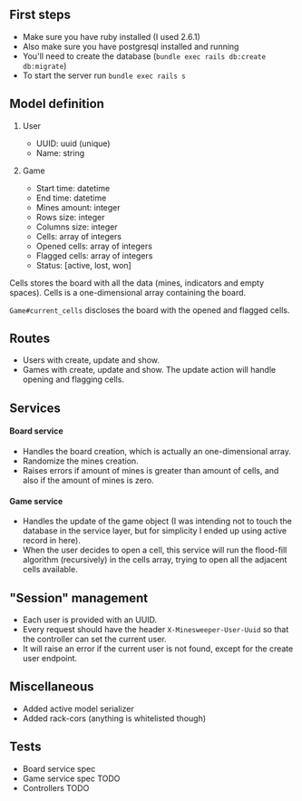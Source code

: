 ## First steps
- Make sure you have ruby installed (I used 2.6.1)
- Also make sure you have postgresql installed and running
- You'll need to create the database (`bundle exec rails db:create db:migrate`)
- To start the server run `bundle exec rails s`

## Model definition

1. User
    - UUID: uuid (unique)
    - Name: string

2. Game
    - Start time: datetime
    - End time: datetime
    - Mines amount: integer
    - Rows size: integer
    - Columns size: integer
    - Cells: array of integers
    - Opened cells: array of integers
    - Flagged cells: array of integers
    - Status: [active, lost, won]

Cells stores the board with all the data (mines, indicators and empty spaces).
Cells is a one-dimensional array containing the board.

`Game#current_cells` discloses the board with the opened and flagged cells.

## Routes
- Users with create, update and show.
- Games with create, update and show. The update action will handle opening and flagging cells.

## Services
#### Board service

- Handles the board creation, which is actually an one-dimensional array.
- Randomize the mines creation.
- Raises errors if amount of mines is greater than amount of cells, and also if the amount of mines is zero.

#### Game service

- Handles the update of the game object (I was intending not to touch the database in the service layer, but for simplicity I ended up using active record in here).
- When the user decides to open a cell, this service will run the flood-fill algorithm (recursively) in the cells array, trying to open all the adjacent cells available.

## "Session" management

- Each user is provided with an UUID.
- Every request should have the header `X-Minesweeper-User-Uuid` so that the controller can set the current user.
- It will raise an error if the current user is not found, except for the create user endpoint.

## Miscellaneous

- Added active model serializer
- Added rack-cors (anything is whitelisted though)

## Tests

- Board service spec
- Game service spec TODO
- Controllers TODO
